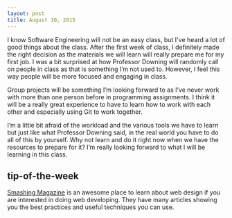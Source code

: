 ```yaml
---
layout: post
title: August 30, 2015
---
```


I know Software Engineering will not be an easy class, but I've heard a lot of good things about the class. After the first week of class, I definitely made the right decision as the materials we will learn will really prepare me for my first job. I was a bit surprised at how Professor Downing will randomly call on people in class as that is something I’m not used to. However, I feel this way people will be more focused and engaging in class.

Group projects will be something I’m looking forward to as I’ve never work with more than one person before in programming assignments. I think it will be a really great experience to have to learn how to work with each other and especially using Git to work together.

I’m a little bit afraid of the workload and the various tools we have to learn but just like what Professor Downing said, in the real world you have to do all of this by yourself. Why not learn and do it right now when we have the resources to prepare for it? I’m really looking forward to what I will be learning in this class. 

## tip-of-the-week

[Smashing Magazine](http://www.smashingmagazine.com/) is an awesome place to learn about web design if you are interested in doing web developing. They have many articles showing you the best practices and useful techniques you can use. 

